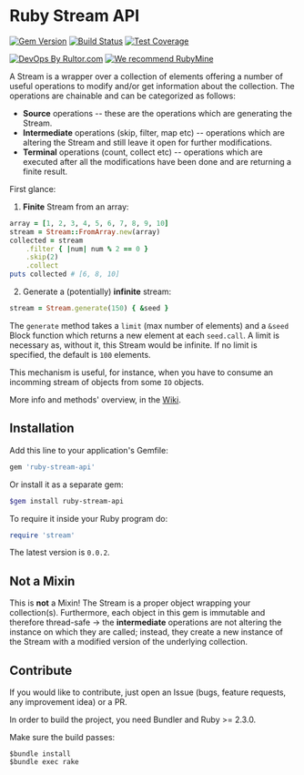 # Ruby Stream API

[![Gem Version](https://badge.fury.io/rb/ruby-stream-api.svg)](https://badge.fury.io/rb/ruby-stream-api)
[![Build Status](https://travis-ci.org/ruby-ee/ruby-stream-api.svg?branch=master)](https://travis-ci.org/ruby-ee/ruby-stream-api)
[![Test Coverage](https://img.shields.io/codecov/c/github/ruby-ee/ruby-stream-api.svg)](https://codecov.io/github/ruby-ee/ruby-stream-api?branch=master)

[![DevOps By Rultor.com](http://www.rultor.com/b/ruby-ee/ruby-stream-api)](http://www.rultor.com/p/ruby-ee/ruby-stream-api)
[![We recommend RubyMine](https://amihaiemil.com/images/rubymine-recommend.svg)](https://www.jetbrains.com/ruby/)

A Stream is a wrapper over a collection of elements offering a number of useful
operations to modify and/or get information about the collection. The operations are chainable and can be categorized as follows:

* **Source** operations -- these are the operations which are generating the Stream.
* **Intermediate** operations (skip, filter, map etc) -- operations which are altering the Stream and still leave it open for further modifications.
* **Terminal** operations (count, collect etc) -- operations which are executed after all the modifications have been done and are returning a finite result.

First glance: 

1) **Finite** Stream from an array:

```ruby
array = [1, 2, 3, 4, 5, 6, 7, 8, 9, 10]
stream = Stream::FromArray.new(array)
collected = stream
    .filter { |num| num % 2 == 0 }
    .skip(2)
    .collect
puts collected # [6, 8, 10]
```

2) Generate a (potentially) **infinite** stream:

```ruby
stream = Stream.generate(150) { &seed }
```

The ``generate`` method takes a ``limit`` (max number of elements) and a ``&seed`` Block function which
returns a new element at each ``seed.call``. A limit is necessary as, without it, this Stream would be infinite.
If no limit is specified, the default is ``100`` elements.

This mechanism is useful, for instance, when you have to consume an incomming stream of objects from some ``IO`` objects.

More info and methods' overview, in the [Wiki](https://github.com/ruby-ee/ruby-stream-api/wiki).

## Installation

Add this line to your application's Gemfile:
```ruby
gem 'ruby-stream-api'
```

Or install it as a separate gem:
```bash
$gem install ruby-stream-api
```

To require it inside your Ruby program do:
```ruby
require 'stream'
```

The latest version is `0.0.2`.

## Not a Mixin

This is **not** a Mixin! The Stream is a proper object wrapping your collection(s). Furthermore, each object in this gem is immutable and therefore thread-safe -> the **intermediate** operations are not altering the instance on which they are called; instead, they create a new instance of the Stream with a modified version of the underlying collection.

## Contribute

If you would like to contribute, just open an Issue (bugs, feature requests, any improvement idea) or a PR.

In order to build the project, you need Bundler and Ruby >= 2.3.0.

Make sure the build passes:

```shell
$bundle install
$bundle exec rake
```
